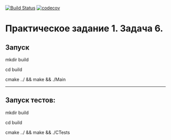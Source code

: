 [![Build Status](https://travis-ci.com/hadingus/Formal_Practice1.svg?token=PMWtp9yeKs3axvQ5LTaX&branch=dev)](https://travis-ci.com/hadingus/Formal_Practice1)
[![codecov](https://codecov.io/gh/hadingus/Formal_Practice1/branch/main/graph/badge.svg?token=VWNIUFNEEJ)](https://codecov.io/gh/hadingus/Formal_Practice1)

Практическое задание 1. Задача 6.
===========
Запуск
-----------
mkdir build

cd build

cmake ../ && make && ./Main

-----------------------------------------------

## Запуск тестов:

mkdir build

cd build

cmake ../ && make && ./CTests